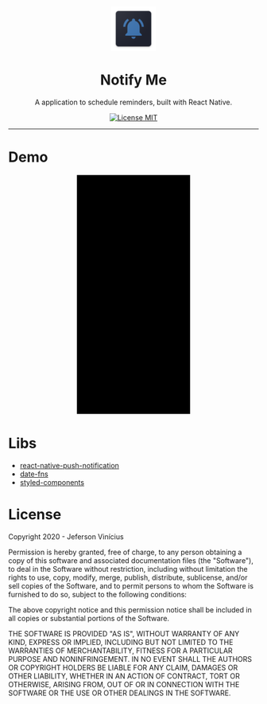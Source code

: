 <h1 align="center">
<br>
  <img src="android/app/src/main/res/mipmap-xxxhdpi/ic_launcher.png" alt="Notify Me" width="90">
<br>
<br>
Notify Me
</h1>

<p align="center">A application to schedule reminders, built with React Native.</p>

<p align="center">
  <a href="https://opensource.org/licenses/MIT">
    <img src="https://img.shields.io/badge/license-MIT-blue.svg?style=flat-square" alt="License MIT">
  </a>
</p>

<hr />

# Demo
<p align="center">
  <img src="demo.gif">
</p>

# Libs
- [react-native-push-notification](https://github.com/zo0r/react-native-push-notification)
- [date-fns](https://date-fns.org/)
- [styled-components](https://styled-components.com/)

# License
Copyright 2020 - Jeferson Vinícius

Permission is hereby granted, free of charge, to any person obtaining a copy of this software and associated documentation files (the "Software"), to deal in the Software without restriction, including without limitation the rights to use, copy, modify, merge, publish, distribute, sublicense, and/or sell copies of the Software, and to permit persons to whom the Software is furnished to do so, subject to the following conditions:

The above copyright notice and this permission notice shall be included in all copies or substantial portions of the Software.

THE SOFTWARE IS PROVIDED "AS IS", WITHOUT WARRANTY OF ANY KIND, EXPRESS OR IMPLIED, INCLUDING BUT NOT LIMITED TO THE WARRANTIES OF MERCHANTABILITY, FITNESS FOR A PARTICULAR PURPOSE AND NONINFRINGEMENT. IN NO EVENT SHALL THE AUTHORS OR COPYRIGHT HOLDERS BE LIABLE FOR ANY CLAIM, DAMAGES OR OTHER LIABILITY, WHETHER IN AN ACTION OF CONTRACT, TORT OR OTHERWISE, ARISING FROM, OUT OF OR IN CONNECTION WITH THE SOFTWARE OR THE USE OR OTHER DEALINGS IN THE SOFTWARE.


